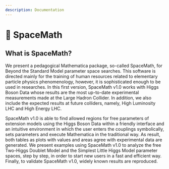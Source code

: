 ```yaml
---
description: Documentation
---
```


# 📓 SpaceMath

## What is SpaceMath?

We present a pedagogical Mathematica package, so-called SpaceMath, for Beyond the Standard Model parameter space searches. This software is directed mainly for the training of human resources related to elementary particle physics phenomenology, however, it is sophisticated enough to be used in researches. In this first version, SpaceMath v1.0 works with Higgs Boson Data whose results are the most up-to-date experimental measurements made at the Large Hadron Collider. In addition, we also include the expected results at future colliders, namely, High Luminosity LHC and High Energy LHC.&#x20;

SpaceMath v1.0 is able to find allowed regions for free parameters of extension models using the Higgs Boson Data within a friendly interface and an intuitive environment in which the user enters the couplings symbolically, sets parameters and execute Mathematica in the traditional way. As result, both tables as plots with values and areas agree with experimental data are generated. We present examples using SpaceMath v1.0 to analyze the free Two-Higgs Doublet Model and the Simplest Little Higgs Model parameter spaces, step by step, in order to start new users in a fast and efficient way. Finally, to validate SpaceMath v1.0, widely known results are reproduced.
